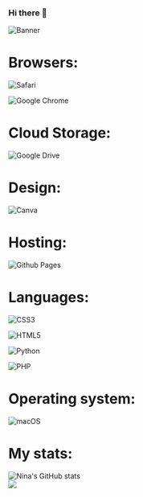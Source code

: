 ### Hi there 👋

<!--
**ninaKroft/ninaKroft** is a ✨ _special_ ✨ repository because its `README.md` (this file) appears on your GitHub profile.


Here are some ideas to get you started:

- 🔭 I’m currently working on ...
- 🌱 I’m currently learning ...
- 👯 I’m looking to collaborate on ...
- 🤔 I’m looking for help with ...
- 💬 Ask me about ...
- 📫 How to reach me: ...
- 😄 Pronouns: ...
- ⚡ Fun fact: ...
-->

<img src="./images/Nina_Kroft.png"
     alt="Banner"/>

# Browsers:
![Safari](https://img.shields.io/badge/Safari-000000?style=for-the-badge&logo=Safari&logoColor=white)

![Google Chrome](https://img.shields.io/badge/Google%20Chrome-4285F4?style=for-the-badge&logo=GoogleChrome&logoColor=white)

# Cloud Storage:
![Google Drive](https://img.shields.io/badge/Google%20Drive-4285F4?style=for-the-badge&logo=googledrive&logoColor=white)

# Design:
![Canva](https://img.shields.io/badge/Canva-%2300C4CC.svg?style=for-the-badge&logo=Canva&logoColor=white)

# Hosting:
![Github Pages](https://img.shields.io/badge/github%20pages-121013?style=for-the-badge&logo=github&logoColor=white)

# Languages:
![CSS3](https://img.shields.io/badge/css3-%231572B6.svg?style=for-the-badge&logo=css3&logoColor=white)

![HTML5](https://img.shields.io/badge/html5-%23E34F26.svg?style=for-the-badge&logo=html5&logoColor=white)

![Python](https://img.shields.io/badge/python-3670A0?style=for-the-badge&logo=python&logoColor=ffdd54)

![PHP](https://img.shields.io/badge/php-%23777BB4.svg?style=for-the-badge&logo=php&logoColor=white)

# Operating system:
![macOS](https://img.shields.io/badge/mac%20os-000000?style=for-the-badge&logo=macos&logoColor=F0F0F0)

# My stats:
![Nina's GitHub stats](https://github-readme-stats.vercel.app/api?username=ninaKroft&show_icons=true&theme=radical)
<br>
<a href="https://github.com/MartinHeinz/MartinHeinz">
  <img align="center" src="https://github-readme-stats.vercel.app/api/top-langs/?username=ninaKroft&hide=java,html,tex&title_color=ffffff&text_color=c9cacc&icon_color=2bbc8a&bg_color=1d1f21&langs_count=3" />
</a>

